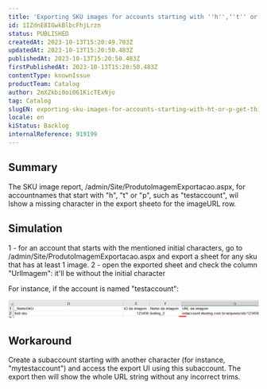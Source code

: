 ```yaml
---
title: 'Exporting SKU images for accounts starting with ''h'',''t'' or ''p'' get this character cut in the ''Image URL'' rows.'
id: 1IZdnE8IGwkBlbcFhjLrzn
status: PUBLISHED
createdAt: 2023-10-13T15:20:49.703Z
updatedAt: 2023-10-13T15:20:50.483Z
publishedAt: 2023-10-13T15:20:50.483Z
firstPublishedAt: 2023-10-13T15:20:50.483Z
contentType: knownIssue
productTeam: Catalog
author: 2mXZkbi0oi061KicTExNjo
tag: Catalog
slugEN: exporting-sku-images-for-accounts-starting-with-ht-or-p-get-this-character-cut-in-the-image-url-rows
locale: en
kiStatus: Backlog
internalReference: 919199
---
```


## Summary


The SKU image report, /admin/Site/ProdutoImagemExportacao.aspx, for accountnames that start with "h", "t" or "p", such as "testaccount", wil lshow a missing character in the export sheeto for the imageURL row.


##

## Simulation


1 - for an account that starts with the mentioned initial characters, go to /admin/Site/ProdutoImagemExportacao.aspx and export a sheet for any sku that has at least 1 image.
2 - open the exported sheet and check the column "UrlImagem": it'll be without the initial character

For instance, if the account is named "testaccount":

 ![](https://raw.githubusercontent.com/vtexdocs/known-issues/refs/heads/main/docs/en/known-issues/Catalog/exporting-sku-images-for-accounts-starting-with-ht-or-p-get-this-character-cut-in-the-image-url-rows_1.png)


##

## Workaround


Create a subaccount starting with another character (for instance, "mytestaccount") and access the export UI using this subaccount. The export then  will show the whole URL string without any incorrect trims.





